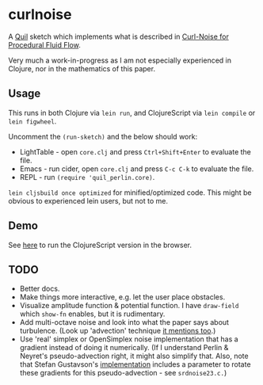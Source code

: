 # curlnoise

A [Quil](http://www.quil.info/) sketch which implements what is
described in [Curl-Noise for Procedural Fluid
Flow](https://www.cs.ubc.ca/~rbridson/docs/bridson-siggraph2007-curlnoise.pdf).

Very much a work-in-progress as I am not especially experienced in
Clojure, nor in the mathematics of this paper.

## Usage

This runs in both Clojure via `lein run`, and ClojureScript via `lein
compile` or `lein figwheel`.

Uncomment the `(run-sketch)` and the below should work:

- LightTable - open `core.clj` and press `Ctrl+Shift+Enter` to evaluate the file.
- Emacs - run cider, open `core.clj` and press `C-c C-k` to evaluate the file.
- REPL - run `(require 'quil_perlin.core)`.

`lein cljsbuild once optimized` for minified/optimized code.  This
might be obvious to experienced lein users, but not to me.

## Demo

See
[here](http://htmlpreview.github.io/?https://github.com/Hodapp87/curlnoise/blob/master/resources/public/index.html)
to run the ClojureScript version in the browser.

## TODO

- Better docs.
- Make things more interactive, e.g. let the user place obstacles.
- Visualize amplitude function & potential function.  I have
  `draw-field` which `show-fn` enables, but it is rudimentary.
- Add multi-octave noise and look into what the paper says about
  turbulence.  (Look up 'advection' technique [it mentions
  too](http://www-evasion.imag.fr/Publications/2001/PN01/).)
- Use 'real' simplex or OpenSimplex noise implementation that has a
  gradient instead of doing it numerically.  (If I understand Perlin &
  Neyret's pseudo-advection right, it might also simplify that. Also,
  note that Stefan Gustavson's
  [implementation](http://webstaff.itn.liu.se/~stegu/aqsis/flownoisedemo/)
  includes a parameter to rotate these gradients for this
  pseudo-advection - see `srdnoise23.c.`)
